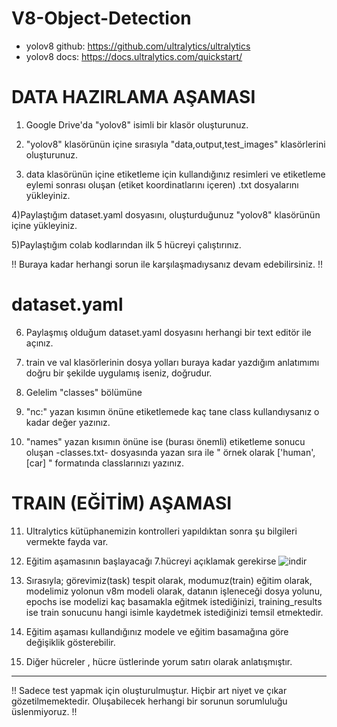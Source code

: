 # V8-Object-Detection

+ yolov8 github: https://github.com/ultralytics/ultralytics
+ yolov8 docs: https://docs.ultralytics.com/quickstart/

# DATA HAZIRLAMA AŞAMASI #

1) Google Drive'da "yolov8" isimli bir klasör oluşturunuz.

2) "yolov8" klasörünün içine sırasıyla "data,output,test_images" klasörlerini oluşturunuz.

3) data klasörünün içine etiketleme için kullandığınız resimleri ve etiketleme eylemi sonrası oluşan (etiket koordinatlarını içeren) .txt dosyalarını yükleyiniz.

4)Paylaştığım dataset.yaml dosyasını, oluşturduğunuz "yolov8" klasörünün içine yükleyiniz.

5)Paylaştığım colab kodlarından ilk 5 hücreyi çalıştırınız.

!! Buraya kadar herhangi sorun ile karşılaşmadıysanız devam edebilirsiniz. !!

# dataset.yaml #


6) Paylaşmış olduğum dataset.yaml dosyasını herhangi bir text editör ile açınız.

7) train ve val klasörlerinin dosya yolları buraya kadar yazdığım anlatımımı doğru bir şekilde uygulamış iseniz, doğrudur.

8) Gelelim "classes" bölümüne

9) "nc:" yazan kısımın önüne etiketlemede kaç tane class kullandıysanız o kadar değer yazınız.

10) "names" yazan kısımın önüne ise (burası önemli) etiketleme sonucu oluşan -classes.txt- dosyasında yazan sıra ile " örnek olarak ['human',[car]  " formatında classlarınızı yazınız.

# TRAIN (EĞİTİM) AŞAMASI


11) Ultralytics kütüphanemizin kontrolleri yapıldıktan sonra şu bilgileri vermekte fayda var.

12) Eğitim aşamasının başlayacağı 7.hücreyi açıklamak gerekirse ![indir](https://github.com/Poyqraz/V8-Object-Detection/assets/48729799/fa173de1-9f60-49cb-a8f1-0cc0058ecd69)

13) Sırasıyla; görevimiz(task) tespit olarak, modumuz(train) eğitim olarak, modelimiz yolonun v8m modeli olarak, datanın işleneceği dosya yolunu, epochs ise modelizi kaç basamakla eğitmek istediğinizi, training_results ise train sonucunu hangi isimle kaydetmek istediğinizi temsil etmektedir.

14) Eğitim aşaması kullandığınız modele ve eğitim basamağına göre değişiklik gösterebilir.

15) Diğer hücreler , hücre üstlerinde yorum satırı olarak anlatışmıştır.

------------------------------------------------------------------------------------------------------------------------------------------------------

!! Sadece test yapmak için oluşturulmuştur. Hiçbir art niyet ve çıkar gözetilmemektedir. Oluşabilecek herhangi bir sorunun sorumluluğu üslenmiyoruz. !!
